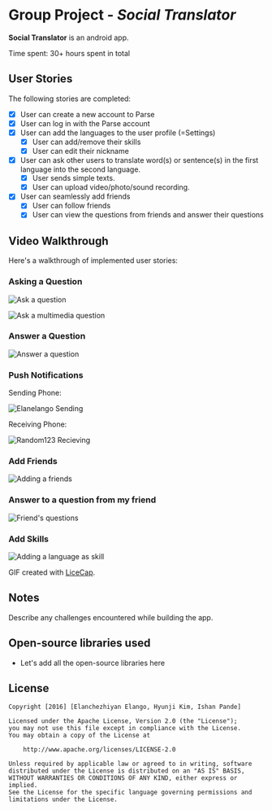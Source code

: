 # Group Project - *Social Translator*

**Social Translator** is an android app.

Time spent: 30+ hours spent in total

## User Stories

The following stories are completed:

* [x] User can create a new account to Parse
* [x] User can log in with the Parse account
* [x] User can add the languages to the user profile (=Settings)
  * [x] User can add/remove their skills
  * [x] User can edit their nickname
* [x] User can ask other users to translate word(s) or sentence(s) in the first language into the second language.
  * [x] User sends simple texts.
  * [x] User can upload video/photo/sound recording.
* [x] User can seamlessly add friends
  * [x] User can follow friends
  * [x] User can view the questions from friends and  answer their questions

## Video Walkthrough 

Here's a walkthrough of implemented user stories:

### Asking a Question

![Ask a question](AskQuestion_1.gif)

![Ask a multimedia question](AskQuestion_2.gif)

### Answer a Question

![Answer a question](AnswerQuestion.gif)

### Push Notifications

Sending Phone:

![Elanelango Sending](elanelango_asking.gif)

Receiving Phone:

![Random123 Recieving](random123_rec.gif)

### Add Friends

![Adding a friends](Friends.gif)

### Answer to a question from my friend

![Friend's questions](Friends_Questions.gif)

### Add Skills

![Adding a language as skill](Skills.gif)



GIF created with [LiceCap](http://www.cockos.com/licecap/).

## Notes

Describe any challenges encountered while building the app.

## Open-source libraries used

- Let's add all the open-source libraries here

## License

    Copyright [2016] [Elanchezhiyan Elango, Hyunji Kim, Ishan Pande]

    Licensed under the Apache License, Version 2.0 (the "License");
    you may not use this file except in compliance with the License.
    You may obtain a copy of the License at

        http://www.apache.org/licenses/LICENSE-2.0

    Unless required by applicable law or agreed to in writing, software
    distributed under the License is distributed on an "AS IS" BASIS,
    WITHOUT WARRANTIES OR CONDITIONS OF ANY KIND, either express or implied.
    See the License for the specific language governing permissions and
    limitations under the License.